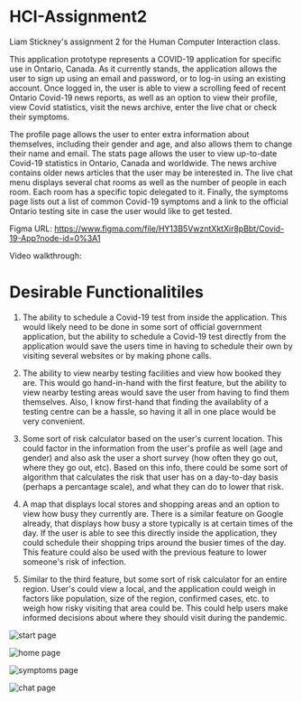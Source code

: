 # HCI-Assignment2
Liam Stickney's assignment 2 for the Human Computer Interaction class.

This application prototype represents a COVID-19 application for specific use in Ontario, Canada. As it currently stands, the application allows the user to sign up using an email and password, or to log-in using an existing account. Once logged in, the user is able to view a scrolling feed of recent Ontario Covid-19 news reports, as well as an option to view their profile, view Covid statistics, visit the news archive, enter the live chat or check their symptoms.

The profile page allows the user to enter extra information about themselves, including their gender and age, and also allows them to change their name and email. The stats page allows the user to view up-to-date Covid-19 statistics in Ontario, Canada and worldwide. The news archive contains older news articles that the user may be interested in. The live chat menu displays several chat rooms as well as the number of people in each room. Each room has a specific topic delegated to it. Finally, the symptoms page lists out a list of common Covid-19 symptoms and a link to the official Ontario testing site in case the user would like to get tested. 

Figma URL: https://www.figma.com/file/HY13B5VwzntXktXir8pBbt/Covid-19-App?node-id=0%3A1

Video walkthrough:

# Desirable Functionalitiles

1. The ability to schedule a Covid-19 test from inside the application. This would likely need to be done in some sort of official government application, but the ability to schedule a Covid-19 test directly from the application would save the users time in having to schedule their own by visiting several websites or by making phone calls.

2. The ability to view nearby testing facilities and view how booked they are. This would go hand-in-hand with the first feature, but the ability to view nearby testing areas would save the user from having to find them themselves. Also, I know first-hand that finding the availablity of a testing centre can be a hassle, so having it all in one place would be very convenient.

3. Some sort of risk calculator based on the user's current location. This could factor in the information from the user's profile as well (age and gender) and also ask the user a short survey (how often they go out, where they go out, etc). Based on this info, there could be some sort of algorithm that calculates the risk that user has on a day-to-day basis (perhaps a percantage scale), and what they can do to lower that risk.

4. A map that displays local stores and shopping areas and an option to view how busy they currently are. There is a similar feature on Google already, that displays how busy a store typically is at certain times of the day. If the user is able to see this directly inside the application, they could schedule their shopping trips around the busier times of the day. This feature could also be used with the previous feature to lower someone's risk of infection.

5. Similar to the third feature, but some sort of risk calculator for an entire region. User's could view a local, and the application could weigh in factors like population, size of the region, confirmed cases, etc. to weigh how risky visiting that area could be. This could help users make informed decisions about where they should visit during the pandemic.

![start page](/screenshots/Start_Page.png)

![home page](/screenshots/Home_Page.png)

![symptoms page](/screenshots/Symtoms_Page.png)

![chat page](/screenshots/Chat_Page.png)
